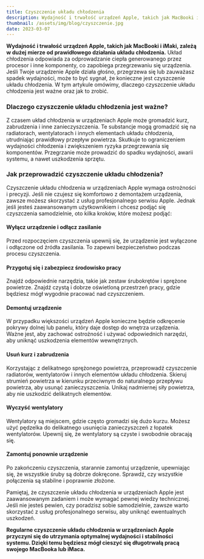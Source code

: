 ```yaml
---
title: Czyszczenie układu chłodzenia
description: Wydajność i trwałość urządzeń Apple, takich jak MacBooki i iMaki, zależą w dużej mierze od prawidłowego działania układu chłodzenia. W tym artykule omówimy, dlaczego czyszczenie układu chłodzenia jest ważne oraz jak to zrobić.
thumbnail: /assets/img/blog/czyszczenie.jpg
date: 2023-03-07
---
```


**Wydajność i trwałość urządzeń Apple, takich jak MacBooki i iMaki, zależą w dużej mierze od prawidłowego działania układu chłodzenia.** Układ chłodzenia odpowiada za odprowadzanie ciepła generowanego przez procesor i inne komponenty, co zapobiega przegrzewaniu się urządzenia. Jeśli Twoje urządzenie Apple działa głośno, przegrzewa się lub zauważasz spadek wydajności, może to być sygnał, że konieczne jest czyszczenie układu chłodzenia. W tym artykule omówimy, dlaczego czyszczenie układu chłodzenia jest ważne oraz jak to zrobić.

### Dlaczego czyszczenie układu chłodzenia jest ważne?

Z czasem układ chłodzenia w urządzeniach Apple może gromadzić kurz, zabrudzenia i inne zanieczyszczenia. Te substancje mogą gromadzić się na radiatorach, wentylatorach i innych elementach układu chłodzenia, utrudniając prawidłowy przepływ powietrza. Skutkuje to ograniczeniem wydajności chłodzenia i zwiększeniem ryzyka przegrzewania się komponentów. Przegrzanie może prowadzić do spadku wydajności, awarii systemu, a nawet uszkodzenia sprzętu.

### Jak przeprowadzić czyszczenie układu chłodzenia?

Czyszczenie układu chłodzenia w urządzeniach Apple wymaga ostrożności i precyzji. Jeśli nie czujesz się komfortowo z demontażem urządzenia, zawsze możesz skorzystać z usług profesjonalnego serwisu Apple. Jednak jeśli jesteś zaawansowanym użytkownikiem i chcesz podjąć się czyszczenia samodzielnie, oto kilka kroków, które możesz podjąć:

#### Wyłącz urządzenie i odłącz zasilanie
    
Przed rozpoczęciem czyszczenia upewnij się, że urządzenie jest wyłączone i odłączone od źródła zasilania. To zapewni bezpieczeństwo podczas procesu czyszczenia.

#### Przygotuj się i zabezpiecz środowisko pracy
    
Znajdź odpowiednie narzędzia, takie jak zestaw śrubokrętów i sprężone powietrze. Znajdź czystą i dobrze oświetloną przestrzeń pracy, gdzie będziesz mógł wygodnie pracować nad czyszczeniem.

#### Demontuj urządzenie
    
W przypadku większości urządzeń Apple konieczne będzie odkręcenie pokrywy dolnej lub panelu, który daje dostęp do wnętrza urządzenia. Ważne jest, aby zachować ostrożność i używać odpowiednich narzędzi, aby uniknąć uszkodzenia elementów wewnętrznych.

#### Usuń kurz i zabrudzenia
    
Korzystając z delikatnego sprężonego powietrza, przeprowadź czyszczenie radiatorów, wentylatorów i innych elementów układu chłodzenia. Skieruj strumień powietrza w kierunku przeciwnym do naturalnego przepływu powietrza, aby usunąć zanieczyszczenia. Unikaj nadmiernej siły powietrza, aby nie uszkodzić delikatnych elementów.

#### Wyczyść wentylatory

Wentylatory są miejscem, gdzie często gromadzi się dużo kurzu. Możesz użyć pędzelka do delikatnego usunięcia zanieczyszczeń z łopatek wentylatorów. Upewnij się, że wentylatory są czyste i swobodnie obracają się.

#### Zamontuj ponownie urządzenie

Po zakończeniu czyszczenia, starannie zamontuj urządzenie, upewniając się, że wszystkie śruby są dobrze dokręcone. Sprawdź, czy wszystkie połączenia są stabilne i poprawnie złożone.

Pamiętaj, że czyszczenie układu chłodzenia w urządzeniach Apple jest zaawansowanym zadaniem i może wymagać pewnej wiedzy technicznej. Jeśli nie jesteś pewien, czy poradzisz sobie samodzielnie, zawsze warto skorzystać z usług profesjonalnego serwisu, aby uniknąć ewentualnych uszkodzeń.

**Regularne czyszczenie układu chłodzenia w urządzeniach Apple przyczyni się do utrzymania optymalnej wydajności i stabilności systemu. Dzięki temu będziesz mógł cieszyć się długotrwałą pracą swojego MacBooka lub iMaca.**